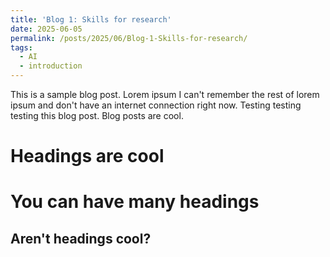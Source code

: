 ```yaml
---
title: 'Blog 1: Skills for research'
date: 2025-06-05
permalink: /posts/2025/06/Blog-1-Skills-for-research/
tags:
  - AI
  - introduction
---
```


This is a sample blog post. Lorem ipsum I can't remember the rest of lorem ipsum and don't have an internet connection right now. Testing testing testing this blog post. Blog posts are cool.

Headings are cool
======

You can have many headings
======

Aren't headings cool?
------